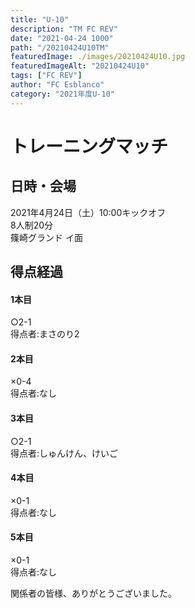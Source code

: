 ```yaml
---
title: "U-10"
description: "TM FC REV"
date: "2021-04-24 1000"
path: "/20210424U10TM"
featuredImage: ./images/20210424U10.jpg
featuredImageAlt: "20210424U10"
tags: ["FC REV"]
author: "FC Esblanco"
category: "2021年度U-10"
---
```



# トレーニングマッチ

## 日時・会場

2021年4月24日（土）10:00キックオフ  
8人制20分  
篠崎グランド イ面

## 得点経過

#### 1本目
○2-1  
得点者:まさのり2

#### 2本目
×0-4  
得点者:なし

#### 3本目
○2-1  
得点者:しゅんけん、けいご

#### 4本目
×0-1    
得点者:なし

#### 5本目
×0-1  
得点者:なし



関係者の皆様、ありがとうございました。
